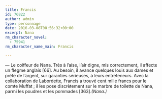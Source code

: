 ```yaml
---
title: Francis
id: 76822
author: admin
type: personnage
date: 2010-03-08T08:56:32+00:00
excerpt: Nana
rm_character_novel:
  - 75941
rm_character_name_main: Francis

---
```

— Le coiffeur de Nana. Très à l&rsquo;aise, l&rsquo;air digne, mis correctement, il affecte un flegme anglais [66]. Au besoin, il avance quelques louis aux dames et prête de l&rsquo;argent, sur garanties sérieuses, à leurs entreteneurs. Avec la collaboration de Labordette, Francis a trouvé cent mille francs pour le comte Muffat ; il les pose discrètement sur le marbre de toilette de Nana, parmi les poudres et les pommades [363]._(Nana.)_